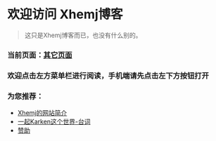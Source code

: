 # 欢迎访问 **Xhemj博客**
> 这只是Xhemj博客而已，也没有什么别的。
### 当前页面：[其它页面](#)
### 欢迎点击左方菜单栏进行阅读，手机端请先点击左下方按钮打开
### 为您推荐：
* [Xhemj的网站简介](/p/about-xhemj-website)
* [一起Karken这个世界-台词](/p/KrakenSHark)
* [赞助](/p/pay)
